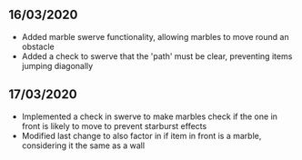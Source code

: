 ## 16/03/2020
- Added marble swerve functionality, allowing marbles to move round an obstacle
- Added a check to swerve that the 'path' must be clear, preventing items jumping diagonally

## 17/03/2020
- Implemented a check in swerve to make marbles check if the one in front is likely to move to prevent starburst effects
- Modified last change to also factor in if item in front is a marble, considering it the same as a wall
